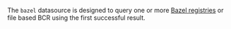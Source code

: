 The `bazel` datasource is designed to query one or more [Bazel registries](https://bazel.build/external/registry) or file based BCR using the first successful result.
